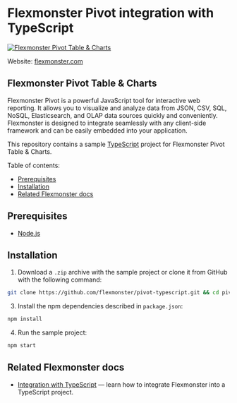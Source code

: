 # Flexmonster Pivot integration with TypeScript
[![Flexmonster Pivot Table & Charts](https://cdn.flexmonster.com/landing.png)](https://www.flexmonster.com/?r=rm_typescript)

Website: [flexmonster.com](https://www.flexmonster.com/?r=rm_typescript)

## Flexmonster Pivot Table & Charts

Flexmonster Pivot is a powerful JavaScript tool for interactive web reporting. It allows you to visualize and analyze data from JSON, CSV, SQL, NoSQL, Elasticsearch, and OLAP data sources quickly and conveniently. Flexmonster is designed to integrate seamlessly with any client-side framework and can be easily embedded into your application.

This repository contains a sample [TypeScript](https://www.typescriptlang.org/) project for Flexmonster Pivot Table & Charts.

Table of contents:

- [Prerequisites](#prerequisites)
- [Installation](#installation)
- [Related Flexmonster docs](#related-flexmonster-docs)

## Prerequisites

- [Node.js](https://nodejs.org/en/)

## Installation

1. Download a `.zip` archive with the sample project or clone it from GitHub with the following command:

```bash
git clone https://github.com/flexmonster/pivot-typescript.git && cd pivot-typescript/simpleProject
```

3. Install the npm dependencies described in `package.json`:

```bash
npm install
```

4. Run the sample project:

```bash
npm start 
```

## Related Flexmonster docs

- [Integration with TypeScript](https://www.flexmonster.com/doc/integration-with-typescript/?r=rm_typescript) — learn how to integrate Flexmonster into a TypeScript project.

